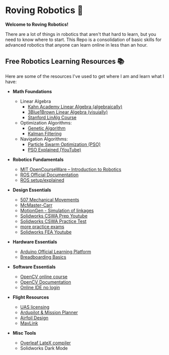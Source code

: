 # Roving Robotics 🤖

**Welcome to Roving Robotics!**

There are a lot of things in robotics that aren't that hard to learn, but you need to know where to start. This Repo is a consolidation of basic skills for advanced robotics that anyone can learn online in less than an hour.

## Free Robotics Learning Resources 📚

Here are some of the resources I've used to get where I am and learn what I have:
- **Math Foundations**
    - Linear Algebra
        - [Kahn Academy Linear Algebra (algebraically)](https://www.khanacademy.org/math/linear-algebra)
        - [3Blue1Brown Linear Algebra (visuially)](https://www.3blue1brown.com/topics/linear-algebra)
        - [Stanford LinAlg Course](https://see.stanford.edu/Course/EE263)
    - Optimization Algorithms: 
        - [Genetic Algorithm](https://en.wikipedia.org/wiki/Genetic_algorithm)
        - [Kalman Filtering](https://en.wikipedia.org/wiki/Kalman_filter)
    - Navigation Algorithms:
        - [Particle Swarm Optimization (PSO)](https://en.wikipedia.org/wiki/Particle_swarm_optimization)
        - [PSO Explained (YouTube)](https://www.youtube.com/watch?v=JhgDMAm-imI)
- **Robotics Fundamentals**
    - [MIT OpenCourseWare – Introduction to Robotics](https://ocw.mit.edu/courses/mechanical-engineering/2-12-introduction-to-robotics-fall-2005/)
    - [ROS Official Documentation](http://wiki.ros.org/ROS/Tutorials)
    - [ROS setup/explained](https://www.rosroboticslearning.com/basics-of-ros)
- **Design Essentials**
    - [507 Mechanical Movements](https://507movements.com)
    - [McMaster-Carr](https://www.mcmaster.com)
    - [MotionGen - Simulation of linkages](https://motiongen.io)    
    - [Solidworks CSWA Prep Youtube](https://www.youtube.com/playlist?list=PLE5C6B3135D7D277F)
    - [Solidworks CSWA Practice Test](https://www.solidworks.com/sites/default/files/2017-12/CSWASampleExam.pdf)
    - [more practice exams](https://www.solidworks.com/sites/default/filesd10/migration/SWEDU_CSWAExam_PracticeProblems.zip)
    - [Solidworks FEA Youtube](https://youtu.be/2LDSQMCeBBs)
- **Hardware Essentials**
    - [Arduino Official Learning Platform](https://www.arduino.cc/en/Tutorial/HomePage)
    - [Breadboarding Basics](https://www.instructables.com/Breadboard-Basics-for-Absolute-Begginers/)
- **Software Essentials**
    - [OpenCV online course](opencv.org/university/free-opencv-course/)
    - [OpenCV Documentation](https://docs.opencv.org/4.x/)
    - [Online IDE no login](https://www.programiz.com/python-programming/online-compiler/)
- **Flight Resources**
    - [UAS licensing](https://www.scouting.org/the-recreational-uas-safety-test/)
    - [Ardupilot & Mission Planner](https://ardupilot.org/ardupilot/)
    - [Airfoil Design](http://www.airfoiltools.com)
    - [MavLink](https://ardupilot.org/dev/docs/mavlink-commands.html)

- **Misc Tools**
    - [Overleaf LateX compiler](https://www.overleaf.com)
    - Solidworks Dark Mode


